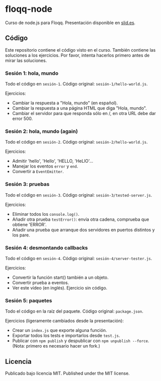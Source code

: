 # floqq-node

Curso de node.js para Floqq.
Presentación disponible en [slid.es](http://slid.es/alexfernandez/node-js-floqq).

## Código

Este repositorio contiene el código visto en el curso.
También contiene las soluciones a los ejercicios.
Por favor, intenta hacerlos primero antes de mirar las soluciones.

### Sesión 1: hola, mundo

Todo el código en `sesión-1`.
Código original: `sesión-1/hello-world.js`.

Ejercicios:
* Cambiar la respuesta a "Hola, mundo" (en español).
* Cambiar la respuesta a una página HTML que diga "Hola, mundo".
* Cambiar el servidor para que responda sólo en /, en otra URL debe dar error 500.

### Sesión 2: hola, mundo (again)

Todo el código en `sesión-2`.
Código original: `sesión-2/hello-world.js`.

Ejercicios:
* Admitir 'hello', 'Hello', 'HELLO, 'HeLlO'...
* Manejar los eventos `error` y `end`.
* Convertir a `EventEmitter`.

### Sesión 3: pruebas

Todo el código en `sesión-3`.
Código original: `sesión-3/tested-server.js`.

Ejercicios:
* Eliminar todos los `console.log()`.
* Añadir otra prueba `testError()`: envía otra cadena, comprueba que obtiene 'ERROR'.
* Añadir una prueba que arranque dos servidores en puertos distintos y los pare.

### Sesión 4: desmontando callbacks

Todo el código en `sesión-4`.
Código original: `sesión-4/server-tester.js`.

Ejercicios:
* Convertir la función start() también a un objeto.
* Convertir prueba a eventos.
* Ver este vídeo (en inglés). Ejercicio sin código.

### Sesión 5: paquetes

Todo el código en la raíz del paquete.
Código original: `package.json`.

Ejercicios (ligeramente cambiados desde la presentación):
* Crear un `index.js` que exporte alguna función.
* Exportar todos los tests e importarlos desde `test.js`.
* Publicar con `npm publish` y despublicar con `npm unpublish --force`.
  (Nota: primero es necesario hacer un fork.)

## Licencia

Publicado bajo licencia MIT.
Published under the MIT license.

